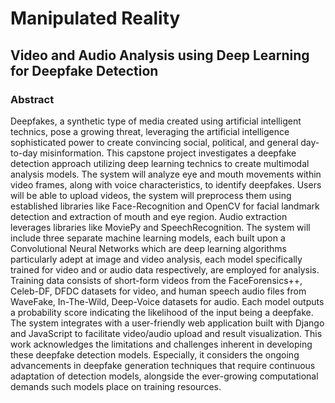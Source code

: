# Manipulated Reality
## Video and Audio Analysis using Deep Learning for Deepfake Detection

### Abstract
Deepfakes, a synthetic type of media created using artificial intelligent technics, pose a growing threat, leveraging the artificial intelligence sophisticated power to create convincing social, political, and general day-to-day misinformation. This capstone project investigates a deepfake detection approach utilizing deep learning technics to create multimodal analysis models. The system will analyze eye and mouth movements within video frames, along with voice characteristics, to identify deepfakes. Users will be able to upload videos, the system will preprocess them using established libraries like Face-Recognition and OpenCV for facial landmark detection and extraction of mouth and eye region. Audio extraction leverages libraries like MoviePy and SpeechRecognition. The system will include three separate machine learning models, each built upon a Convolutional Neural Networks which are deep learning algorithms particularly adept at image and video analysis, each model specifically trained for video and or audio data respectively, are employed for analysis. Training data consists of short-form videos from the FaceForensics++, Celeb-DF, DFDC datasets for video, and human speech audio files from WaveFake, In-The-Wild, Deep-Voice datasets for audio. Each model outputs a probability score indicating the likelihood of the input being a deepfake. The system integrates with a user-friendly web application built with Django and JavaScript to facilitate video/audio upload and result visualization. This work acknowledges the limitations and challenges inherent in developing these deepfake detection models. Especially, it considers the ongoing advancements in deepfake generation techniques that require continuous adaptation of detection models, alongside the ever-growing computational demands such models place on training resources.
